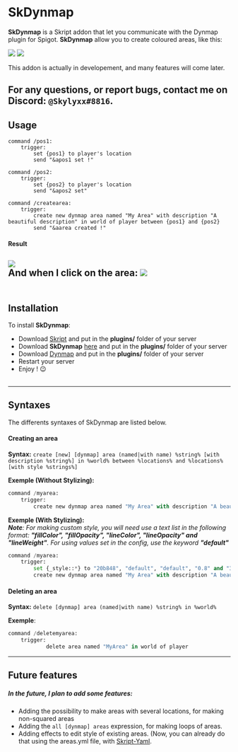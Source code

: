 # SkDynmap

**SkDynmap** is a Skript addon that let you communicate with the Dynmap plugin for Spigot.
**SkDynmap** allow you to create coloured areas, like this:

<img src=https://i.imgur.com/zzCoBs6.png> <img src="https://i.imgur.com/rNaVjN5.png">

This addon is actually in developement, and many features will come later.

For any questions, or report bugs, contact me on **Discord:** `@Skylyxx#8816`.
---
## Usage

```vbs
command /pos1:
	trigger:
		set {pos1} to player's location
		send "&apos1 set !"

command /pos2:
	trigger:
		set {pos2} to player's location
		send "&apos2 set"

command /createarea:
    trigger:
        create new dynmap area named "My Area" with description "A beautiful description" in world of player between {pos1} and {pos2}
        send "&aarea created !"
```

#### Result

<img src="https://i.imgur.com/FZbwDnl.png"><br>
And when I click on the area:
<img src="https://i.imgur.com/HoguCKw.png"><br>
<br>
---
## Installation

To install **SkDynmap**:
- Download <a href="https://github.com/SkriptLang/Skript/releases/latest">Skript</a> and put in the **plugins/** folder of your server
- Download **SkDynmap** <a href="https://github.com/SkylyxxFR/skdynmap/releases/latest">here</a> and put in the **plugins/** folder of your server
- Download <a href="https://dev.bukkit.org/projects/dynmap">Dynmap</a> and put in the **plugins/** folder of your server
- Restart your server
- Enjoy ! 😉
<br><br>

---
## Syntaxes

The differents syntaxes of SkDynmap are listed below.

#### Creating an area

**Syntax:** `create [new] [dynmap] area (named|with name) %string% [with description %string%] in %world% between %locations% and %locations% [with style %strings%]`

**Exemple (Without Stylizing):** 
```py
command /myarea:
    trigger:
        create new dynmap area named "My Area" with description "A beautiful description" in world of player between {pos1} and {pos2}
```
**Exemple (With Stylizing):** <br>
___Note__: For making custom style, you will need use a text list in the following format: __"fillColor", "fillOpacity", "lineColor", "lineOpacity" and "lineWeight"__. For using values set in the config, use the keyword __"default"___
```py
command /myarea:
    trigger:
        set {_style::*} to "20b848", "default", "default", "0.8" and "3"
        create new dynmap area named "My Area" with description "A beautiful description" in world of player between {pos1} and {pos2} with style {_style::*}
```

#### Deleting an area

**Syntax:** `delete [dynmap] area (named|with name) %string% in %world%`

**Exemple**:
```py
command /deletemyarea:
	trigger:
    	    delete area named "MyArea" in world of player
```

---
## Future features

##### In the future, I plan to add some features:

- Adding the possibility to make areas with several locations, for making non-squared areas
- Adding the `all [dynmap] areas` expression, for 
making loops of
areas.
- Adding effects to edit style of existing areas. (Now, you can already do that using the areas.yml file, with <a href="https://github.com/Sashie/skript-yaml">Skript-Yaml</a>.